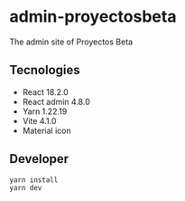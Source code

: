 # admin-proyectosbeta
The admin site of Proyectos Beta

## Tecnologies

* React 18.2.0
* React admin 4.8.0
* Yarn 1.22.19
* Vite 4.1.0
* Material icon

## Developer

```bash
yarn install
yarn dev
```